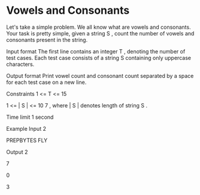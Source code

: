 # Vowels and Consonants
Let's take a simple problem. We all know what are vowels and consonants. Your task is pretty simple, given a string 
S
, count the number of vowels and consonants present in the string.

Input format
The first line contains an integer 
T
, denoting the number of test cases.
Each test case consists of a string 
S
 containing only uppercase characters.

Output format
Print vowel count and consonant count separated by a space for each test case on a new line.

Constraints
1
<=
T
<=
15

1
<=
|
S
|
<=
10
7
, where 
|
S
|
 denotes length of string 
S
.

Time limit
1
 second

Example
Input
2

PREPBYTES
FLY

Output
2
 
7

0
 
3
